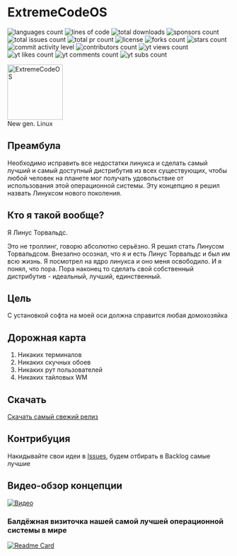 # ExtremeCodeOS

![languages count](https://img.shields.io/github/languages/count/extremecodetv/ExtremeCodeOS)
![lines of code](https://img.shields.io/tokei/lines/github/extremecodetv/ExtremeCodeOS)
![total downloads](https://img.shields.io/github/downloads/extremecodetv/ExtremeCodeOS/total)
![sponsors count](https://img.shields.io/github/sponsors/extremecodetv)
![total issues count](https://img.shields.io/github/issues/extremecodetv/ExtremeCodeOS)
![total pr count](https://img.shields.io/github/issues-pr/extremecodetv/ExtremeCodeOS)
![license](https://img.shields.io/github/license/extremecodetv/ExtremeCodeOS)
![forks count](https://img.shields.io/github/forks/extremecodetv/ExtremeCodeOS?style=social)
![stars count](https://img.shields.io/github/stars/extremecodetv/ExtremeCodeOS?style=social)
![commit activity level](https://img.shields.io/github/commit-activity/m/extremecodetv/ExtremeCodeOS)
![contributors count](https://img.shields.io/github/contributors/extremecodetv/ExtremeCodeOS)
![yt views count](https://img.shields.io/youtube/views/Xza8cl4iR3A?style=social)
![yt likes count](https://img.shields.io/youtube/likes/Xza8cl4iR3A?style=social)
![yt comments count](https://img.shields.io/youtube/comments/Xza8cl4iR3A?style=social)
![yt subs count](https://img.shields.io/youtube/channel/subscribers/UCBNlINWfd08qgDkUTaUY4_w?style=social)

<p align="left">
  <img src="https://github.com/extremecodetv/ExtremeCodeOS/raw/main/logo.jpg" width="125" title=ExtremeCodeOS logo"><br/>
  New gen. Linux 
</p>

## Преамбула

Необходимо исправить все недостатки линукса и сделать самый лучший и самый доступный дистрибутив из всех существующих, чтобы любой человек на планете мог получать удовольствие от использования этой операционной системы. Эту концепцию я решил назвать Линуксом нового поколения.

## Кто я такой вообще?

Я Линус Торвальдс.

Это не троллинг, говорю абсолютно серьёзно. Я решил стать Линусом Торвальдсом. Внезапно осознал, что я и есть Линус Торвальдс и был им всю жизнь. Я посмотрел на ядро линукса и оно меня освободило. И я понял, что пора. Пора наконец то сделать свой собственный дистрибутив - идеальный, лучший, единственный. 

## Цель

 С установкой софта на моей оси должна справится любая домохозяйка
                                                                                                                   
## Дорожная карта
                                                                                                                   
1. Никаких терминалов
2. Никаких скучных обоев
3. Никаких рут пользователей
4. Никаких тайловых WM                                                                                                     

## Скачать

[Скачать самый свежий релиз](https://github.com/extremecodetv/ExtremeCodeOS/releases)

## Контрибуция

Накидывайте свои идеи в [Issues](https://github.com/extremecodetv/ExtremeCodeOS/issues), будем отбирать в Backlog самые лучшие

## Видео-обзор концепции

[![Видео](https://raw.githubusercontent.com/extremecodetv/ExtremeCodeOS/main/yt-preview.jpg)](https://youtu.be/Xza8cl4iR3A "Linux нового поколения ")

### Балдёжная визиточка нашей самой лучшей операционной системы в мире
[![Readme Card](https://github-readme-stats.vercel.app/api/pin/?username=extremecodetv&repo=extremecodeos&title_color=fff&icon_color=f9f9f9&text_color=9f9f9f&bg_color=151515)](https://github.com/extremecodetv/ExtremeCodeOS)                      
